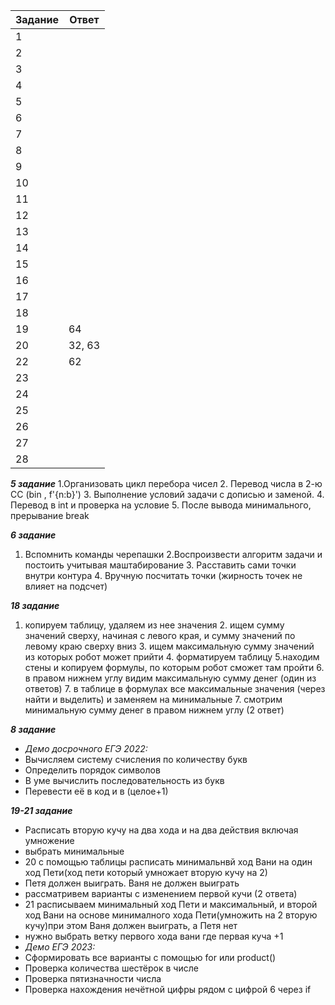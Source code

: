 | Задание  | Ответ |
 | ------ | ------ |
 | 1 |  |
 | 2 |  |
 | 3 |  |
 | 4 |  |
 | 5 |  |
 | 6 |  |
 | 7 |  |
 | 8 |  |
 | 9 |  |
 | 10 |  |
 | 11 |  |
 | 12 |  |
 | 13 |  |
 | 14 |  |
 | 15 |  |
 | 16 |  |
 | 17 |  |
 | 18 |  |
 | 19 | 64 |
 | 20 | 32, 63 |
 | 22 | 62 |
 | 23 |  |
 | 24 |  |
 | 25 |  |
 | 26 |  |
 | 27 |  |
 | 28 |  |
 
 __*5 задание*__
 1.Организовать цикл перебора чисел 2. Перевод числа в 2-ю СС (bin , f'{n:b}') 3. Выполнение условий задачи с дописью и заменой. 4. Перевод в int и проверка на условие 5. После вывода минимального, прерывание break

__*6  задание*__	
1. Вспомнить команды черепашки 2.Воспроизвести алгоритм задачи и постоить учитывая маштабирование 3. Расставить сами точки внутри контура 4. Вручную посчитать точки (жирность точек не влияет на подсчет)

__*18 задание*__
1. копируем таблицу, удаляем из нее значения 2. ищем сумму значений сверху, начиная с левого края, и сумму значений по левому краю сверху вниз 3. ищем максимальную сумму значений из которых робот может прийти 4. форматируем таблицу 5.находим стены и копируем формулы, по которым робот сможет там пройти 6. в правом нижнем углу видим максимальную сумму денег (один из ответов) 7. в таблице в формулах все максимальные значения (через найти и выделить) и заменяем на минимальные 7. смотрим минимальную сумму денег в правом нижнем углу (2 ответ)

__*8 задание*__
* *Демо досрочного ЕГЭ 2022:*
* Вычисляем систему счисления по количеству букв
* Определить порядок символов
* В уме вычислить последовательность из букв
* Перевести её в код и в (целое+1)

__*19-21 задание*__
* Расписать вторую кучу на два хода и на два действия включая умножение
* выбрать минимальные
* 20 с помощью таблицы расписать минимальнвй ход Вани на один ход Пети(ход пети который умножает вторую кучу на 2)
* Петя должен выиграть. Ваня не должен выиграть 
* рассматривем варианты с изменением первой кучи (2 ответа)
* 21 расписываем минимальный ход Пети и максимальный, и второй ход Вани на основе минималного хода Пети(умножить на 2 вторую кучу)при этом Ваня должен выиграть, а Петя нет
* нужно выбрать ветку первого хода вани где первая куча +1
* *Демо ЕГЭ 2023:*
* Сформировать все варианты с помощью for или product()
* Проверка количества шестёрок в числе
* Проверка пятизначности числа
* Проверка нахождения нечётной цифры рядом с цифрой 6 через if
